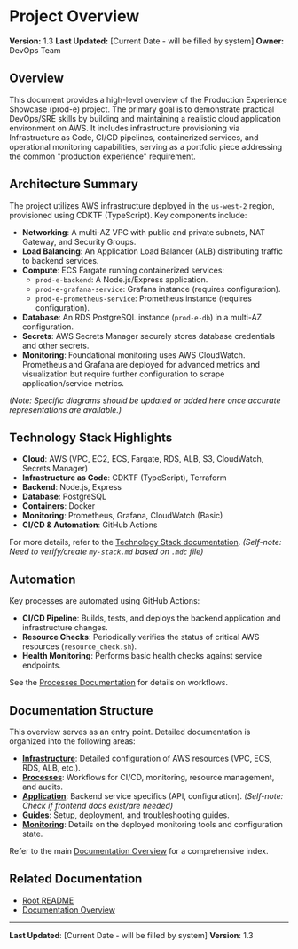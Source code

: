 # Project Overview

**Version:** 1.3
**Last Updated:** [Current Date - will be filled by system]
**Owner:** DevOps Team

## Overview

This document provides a high-level overview of the Production Experience Showcase (prod-e) project. The primary goal is to demonstrate practical DevOps/SRE skills by building and maintaining a realistic cloud application environment on AWS. It includes infrastructure provisioning via Infrastructure as Code, CI/CD pipelines, containerized services, and operational monitoring capabilities, serving as a portfolio piece addressing the common "production experience" requirement.

## Architecture Summary

The project utilizes AWS infrastructure deployed in the `us-west-2` region, provisioned using CDKTF (TypeScript). Key components include:

- **Networking**: A multi-AZ VPC with public and private subnets, NAT Gateway, and Security Groups.
- **Load Balancing**: An Application Load Balancer (ALB) distributing traffic to backend services.
- **Compute**: ECS Fargate running containerized services:
  - `prod-e-backend`: A Node.js/Express application.
  - `prod-e-grafana-service`: Grafana instance (requires configuration).
  - `prod-e-prometheus-service`: Prometheus instance (requires configuration).
- **Database**: An RDS PostgreSQL instance (`prod-e-db`) in a multi-AZ configuration.
- **Secrets**: AWS Secrets Manager securely stores database credentials and other secrets.
- **Monitoring**: Foundational monitoring uses AWS CloudWatch. Prometheus and Grafana are deployed for advanced metrics and visualization but require further configuration to scrape application/service metrics.

_(Note: Specific diagrams should be updated or added here once accurate representations are available.)_

## Technology Stack Highlights

- **Cloud**: AWS (VPC, EC2, ECS, Fargate, RDS, ALB, S3, CloudWatch, Secrets Manager)
- **Infrastructure as Code**: CDKTF (TypeScript), Terraform
- **Backend**: Node.js, Express
- **Database**: PostgreSQL
- **Containers**: Docker
- **Monitoring**: Prometheus, Grafana, CloudWatch (Basic)
- **CI/CD & Automation**: GitHub Actions

For more details, refer to the [Technology Stack documentation](./my-stack.md). _(Self-note: Need to verify/create `my-stack.md` based on `.mdc` file)_

## Automation

Key processes are automated using GitHub Actions:

- **CI/CD Pipeline**: Builds, tests, and deploys the backend application and infrastructure changes.
- **Resource Checks**: Periodically verifies the status of critical AWS resources (`resource_check.sh`).
- **Health Monitoring**: Performs basic health checks against service endpoints.

See the [Processes Documentation](./processes/README.md) for details on workflows.

## Documentation Structure

This overview serves as an entry point. Detailed documentation is organized into the following areas:

- **[Infrastructure](./infrastructure/README.md)**: Detailed configuration of AWS resources (VPC, ECS, RDS, ALB, etc.).
- **[Processes](./processes/README.md)**: Workflows for CI/CD, monitoring, resource management, and audits.
- **[Application](./backend/README.md)**: Backend service specifics (API, configuration). _(Self-note: Check if frontend docs exist/are needed)_
- **[Guides](./guides/README.md)**: Setup, deployment, and troubleshooting guides.
- **[Monitoring](./monitoring/README.md)**: Details on the deployed monitoring tools and configuration state.

Refer to the main [Documentation Overview](../../DOCUMENTATION.md) for a comprehensive index.

## Related Documentation

- [Root README](../../README.md)
- [Documentation Overview](../../DOCUMENTATION.md)

---

**Last Updated**: [Current Date - will be filled by system]
**Version**: 1.3
